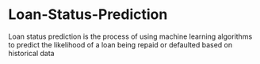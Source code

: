 # Loan-Status-Prediction
Loan status prediction is the process of using machine learning algorithms to predict the likelihood of a loan being repaid or defaulted based on historical data
